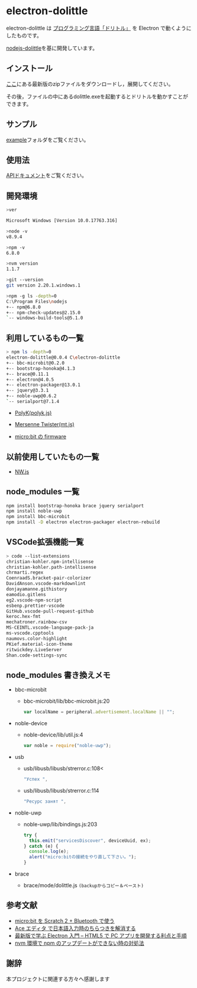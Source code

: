 # electron-dolittle

electron-dolittle は
[プログラミング言語「ドリトル」](URL " https://dolittle.eplang.jp")
を Electron で動くようにしたものです。

[nodejs-dolittle](URL "http://github.com/kanemunelab/nodejs-dolittle")を基に開発しています。

## インストール

[ここ](https://github.com/ootubasa/electron-dolittle/releases)にある最新版のzipファイルをダウンロードし，展開してください。

その後，ファイルの中にあるdolittle.exeを起動するとドリトルを動かすことができます。

## サンプル

[example](https://github.com/ootubasa/electron-dolittle/tree/master/example)フォルダをご覧ください。

## 使用法

[APIドキュメント](https://github.com/ootubasa/electron-dolittle/tree/master/API.md)をご覧ください。

## 開発環境

```sh
>ver

Microsoft Windows [Version 10.0.17763.316]

>node -v
v8.9.4

>npm -v
6.8.0

>nvm version
1.1.7

>git --version
git version 2.20.1.windows.1

>npm -g ls -depth=0
C:\Program Files\nodejs
+-- npm@6.8.0
+-- npm-check-updates@2.15.0
`-- windows-build-tools@5.1.0

```

## 利用しているもの一覧

```sh
> npm ls -depth=0
electron-dolittle@0.0.4 C\electron-dolittle
+-- bbc-microbit@0.2.0
+-- bootstrap-honoka@4.1.3
+-- brace@0.11.1
+-- electron@4.0.5
+-- electron-packager@13.0.1
+-- jquery@3.3.1
+-- noble-uwp@0.6.2
`-- serialport@7.1.4
```

- [PolyK(polyk.js)](URL "http://polyk.ivank.net")
- [Mersenne Twister(mt.js)](URL "http://www.math.sci.hiroshima-u.ac.jp/~m-mat/MT/mt.html")

- [micro:bit の firmware](URL "https://github.com/ARMmbed/DAPLink/releases")

## 以前使用していたもの一覧

- [NW.js](URL "https://nwjs.io")

## node_modules 一覧

```sh
npm install bootstrap-honoka brace jquery serialport
npm install noble-uwp
npm install bbc-microbit
npm install -D electron electron-packager electron-rebuild
```

## VSCode拡張機能一覧

```sh
> code --list-extensions
christian-kohler.npm-intellisense
christian-kohler.path-intellisense
chrmarti.regex
CoenraadS.bracket-pair-colorizer
DavidAnson.vscode-markdownlint
donjayamanne.githistory
eamodio.gitlens
eg2.vscode-npm-script
esbenp.prettier-vscode
GitHub.vscode-pull-request-github
keroc.hex-fmt
mechatroner.rainbow-csv
MS-CEINTL.vscode-language-pack-ja
ms-vscode.cpptools
naumovs.color-highlight
PKief.material-icon-theme
ritwickdey.LiveServer
Shan.code-settings-sync
```

## node_modules 書き換えメモ

- bbc-microbit

  - bbc-microbit/lib/bbc-microbit.js:20

    ```js
    var localName = peripheral.advertisement.localName || "";
    ```

- noble-device

  - noble-device/lib/util.js:4

    ```js
    var noble = require("noble-uwp");
    ```

- usb

  - usb/libusb/libusb/strerror.c:108<

    ```js
    "Успех ",
    ```

  - usb/libusb/libusb/strerror.c:114

    ```js
    "Ресурс занят ",
    ```

- noble-uwp

  - noble-uwp/lib/bindings.js:203

    ```js
    try {
      this.emit("servicesDiscover", deviceUuid, ex);
    } catch (e) {
      console.log(e);
      alert("micro:bitの接続をやり直して下さい。");
    }
    ```

- brace
  - brace/mode/dolittle.js
    `(backupからコピー＆ペースト)`

## 参考文献

- [micro:bit を Scratch 2 + Bluetooth で使う](URL "https://qiita.com/memakura/items/11a0426f9060da1ded7e")
- [Ace エディタ で日本語入力時のちらつきを解消する](URL "https://qiita.com/RAWSEQ/items/7f9fc0fd4b3d572856ed")
- [最新版で学ぶ Electron 入門 – HTML5 で PC アプリを開発する利点と手順](URL "https://ics.media/entry/7298")
- [nvm 環境で npm のアップデートができない時の対処法](URL "https://qiita.com/jshindo/items/cdbb67208c364b33e287")

## 謝辞

本プロジェクトに関連する方々へ感謝します
